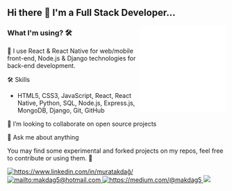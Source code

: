 ## Hi there 👋 I'm a Full Stack Developer...

<img src="animation_500_kd7ngokt.gif" alt="react-native" width=200 height=200 align="right">

### What I'm using? 🛠  
🔭 I use React & React Native for web/mobile front-end, Node.js & Django technologies for back-end development.
<br/>

🛠 Skills<br/>
- HTML5, CSS3, JavaScript, React, React Native, Python, SQL, Node.js, Express.js, MongoDB, Django, Git, GitHub

👯 I’m looking to collaborate on open source projects

💬 Ask me about anything

You may find some experimental and forked projects on my repos, feel free to contribute or using them. 💪

<a href="https://www.linkedin.com/in/muratakdağ/" target="_blank">
    <img src="https://img.shields.io/badge/%20-linkedin-0072b1" alt="https://www.linkedin.com/in/muratakdağ/">
</a>
<a href="mailto:makdag5@hotmail.com" target="_blank">
    <img src="https://img.shields.io/badge/%20-gmail-B23121" alt="mailto:makdag5@hotmail.com">
</a>
<a href="https://medium.com/@makdag5" target="_blank">
    <img src="https://img.shields.io/badge/%20-medium-black" alt="https://medium.com/@makdag5">
</a>

<img src="https://github-readme-stats.vercel.app/api?username=muratakdag&show_icons=true&theme=dark">
